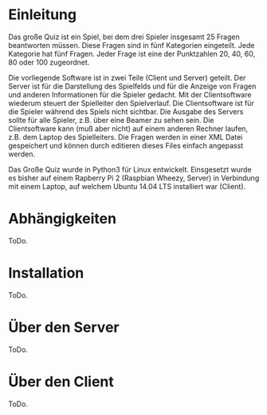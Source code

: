 # Einleitung

Das große Quiz ist ein Spiel, bei dem drei Spieler insgesamt 25 Fragen beantworten müssen. Diese Fragen sind in fünf Kategorien eingeteilt. Jede Kategorie hat fünf Fragen. Jeder Frage ist eine der Punktzahlen 20, 40, 60, 80 oder 100 zugeordnet.

Die vorliegende Software ist in zwei Teile (Client und Server) geteilt. Der Server ist für die Darstellung des Spielfelds und für die Anzeige von Fragen und anderen Informationen für die Spieler gedacht. Mit der Clientsoftware wiederum steuert der Spielleiter den Spielverlauf. Die Clientsoftware ist für die Spieler während des Spiels nicht sichtbar. Die Ausgabe des Servers sollte für alle Spieler, z.B. über eine Beamer zu sehen sein. Die Clientsoftware kann (muß aber nicht) auf einem anderen Rechner laufen, z.B. dem Laptop des Spielleiters. Die Fragen werden in einer XML Datei gespeichert und können durch editieren dieses Files einfach angepasst werden.

Das Große Quiz wurde in Python3 für Linux entwickelt. Einsgesetzt wurde es bisher auf einem Rapberry Pi 2 (Raspbian Wheezy, Server) in Verbindung mit einem Laptop, auf welchem Ubuntu 14.04 LTS installiert war (Client). 

# Abhängigkeiten

ToDo.

# Installation

ToDo.

# Über den Server

ToDo.

# Über den Client

ToDo.
